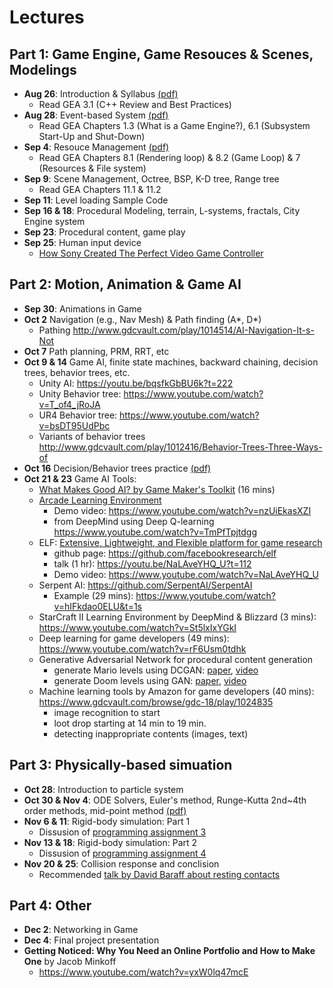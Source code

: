 # Lectures

## Part 1: Game Engine, Game Resouces & Scenes, Modelings

- **Aug 26**: Introduction & Syllabus [(pdf)](01-Introduction.pdf)
  - Read GEA 3.1 (C++ Review and Best Practices)
- **Aug 28**: Event-based System [(pdf)](02-GameEngine.pdf)
  - Read GEA Chapters 1.3 (What is a Game Engine?), 6.1 (Subsystem Start-Up and Shut-Down) 
- **Sep 4**: Resouce Management  [(pdf)](03-Level%20Loading.pdf)
  - Read GEA Chapters 8.1 (Rendering loop) & 8.2 (Game Loop) & 7 (Resources & File system)
- **Sep 9**: Scene Management, Octree, BSP, K-D tree, Range tree 
  - Read GEA Chapters 11.1 & 11.2
- **Sep 11**: Level loading Sample Code 
- **Sep 16 & 18**: Procedural Modeling, terrain, L-systems, fractals, City Engine system 
- **Sep 23**: Procedural content, game play 
- **Sep 25**: Human input device 
  - [How Sony Created The Perfect Video Game Controller](https://www.youtube.com/watch?v=3Hm9924cvLI)


## Part 2: Motion, Animation & Game AI
- **Sep 30**: Animations in Game
- **Oct 2** Navigation (e.g., Nav Mesh) & Path finding (A*, D*) 
  - Pathing http://www.gdcvault.com/play/1014514/AI-Navigation-It-s-Not 
- **Oct 7**  Path planning, PRM, RRT, etc 
- **Oct 9 & 14**  Game AI, finite state machines, backward chaining, decision trees, behavior trees, etc.
  - Unity AI: https://youtu.be/bqsfkGbBU6k?t=222
  - Unity Behavior tree: https://www.youtube.com/watch?v=T_of4_jRoJA
  - UR4 Behavior tree: https://www.youtube.com/watch?v=bsDT95UdPbc
  - Variants of behavior trees http://www.gdcvault.com/play/1012416/Behavior-Trees-Three-Ways-of 
- **Oct 16** Decision/Behavior trees practice [(pdf)](18-AI-practice.pptx)
- **Oct 21 & 23** Game AI Tools:
  - [What Makes Good AI? by Game Maker's Toolkit](https://www.youtube.com/watch?v=9bbhJi0NBkk) (16 mins)
  - [Arcade Learning Environment](https://github.com/mgbellemare/Arcade-Learning-Environment)
    - Demo video: https://www.youtube.com/watch?v=nzUiEkasXZI
    - from DeepMind using Deep Q-learning https://www.youtube.com/watch?v=TmPfTpjtdgg
  - ELF: [Extensive, Lightweight, and Flexible platform for game research](https://code.fb.com/ml-applications/introducing-elf-an-extensive-lightweight-and-flexible-platform-for-game-research/)
    - github page: https://github.com/facebookresearch/elf
    - talk (1 hr): https://youtu.be/NaLAveYHQ_U?t=112
    - Demo video: https://www.youtube.com/watch?v=NaLAveYHQ_U
  - Serpent AI: https://github.com/SerpentAI/SerpentAI
    - Example (29 mins): https://www.youtube.com/watch?v=hIFkdao0ELU&t=1s
  - StarCraft II Learning Environment by DeepMind & Blizzard (3 mins): https://www.youtube.com/watch?v=St5lxIxYGkI
  - Deep learning for game developers (49 mins): https://www.youtube.com/watch?v=rF6Usm0tdhk
  - Generative Adversarial Network for procedural content generation
    - generate Mario levels using DCGAN: [paper](https://arxiv.org/pdf/1805.00728.pdf), [video](https://www.youtube.com/watch?v=NObqDuPuk7Q)
    - generate Doom levels using GAN: [paper](https://arxiv.org/pdf/1804.09154.pdf), [video](https://www.youtube.com/watch?v=K32FZ-tjQP4)
  - Machine learning tools by Amazon for game developers (40 mins): https://www.gdcvault.com/browse/gdc-18/play/1024835
    - image recognition to start
    - loot drop starting at 14 min to 19 min.
    - detecting inappropriate contents (images, text)
   
## Part 3: Physically-based simuation
- **Oct 28**: Introduction to particle system 
- **Oct 30 & Nov 4**: ODE Solvers, Euler's method, Runge-Kutta 2nd~4th order methods, mid-point method [(pdf)](10-ODE.pdf)
- **Nov 6 & 11**: Rigid-body simulation: Part 1 
  - Dissusion of [programming assignment 3](../assignments/PA03)
- **Nov 13 & 18**: Rigid-body simulation: Part 2
  - Dissusion of [programming assignment 4](../assignments/PA4)
- **Nov 20 & 25**: Collision response and conclision
  - Recommended [talk by David Baraff about resting contacts](https://www.youtube.com/watch?v=vNTHveVpDDc)

## Part 4: Other
- **Dec 2**: Networking in Game
- **Dec 4**: Final project presentation
- **Getting Noticed: Why You Need an Online Portfolio and How to Make One** by Jacob Minkoff
  - https://www.youtube.com/watch?v=yxW0lq47mcE


